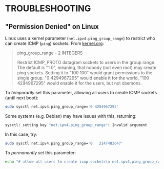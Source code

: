# TROUBLESHOOTING

## "Permission Denied" on Linux

Linux uses a kernel parameter (`net.ipv4.ping_group_range`) to restrict who can create ICMP (`ping`) sockets. From [kernel.org](https://www.kernel.org/doc/Documentation/networking/ip-sysctl.txt):

> ping_group_range - 2 INTEGERS
>
> Restrict ICMP_PROTO datagram sockets to users in the group range.
> The default is "1 0", meaning, that nobody (not even root) may
> create ping sockets.  Setting it to "100 100" would grant permissions
> to the single group. "0 4294967295" would enable it for the world, "100
> 4294967295" would enable it for the users, but not daemons.

To *temporarily* set this parameter, allowing all users to create ICMP sockets (until next boot):

```sh
sudo sysctl net.ipv4.ping_group_range='0 4294967295'
```

Some systems (e.g. Debian) may have issues with this, returning:
```sh
sysctl: setting key "net.ipv4.ping_group_range": Invalid argument
```

In this case, try:
```sh
sudo sysctl net.ipv4.ping_group_range='0   2147483647'
```

To *permanently* set this parameter:
```sh
echo "# allow all users to create icmp sockets\n net.ipv4.ping_group_range=0 2147483647" | sudo tee -a /etc/sysctl.d/ping_group.conf
```
